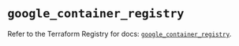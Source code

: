 # `google_container_registry`

Refer to the Terraform Registry for docs: [`google_container_registry`](https://registry.terraform.io/providers/hashicorp/google/6.49.1/docs/resources/container_registry).
